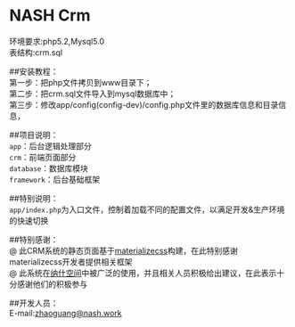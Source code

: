 # NASH Crm

环境要求:php5.2,Mysql5.0<br>
表结构:crm.sql<br>

##安装教程：<br>
第一步：把php文件拷贝到www目录下；<br>
第二步：把crm.sql文件导入到mysql数据库中；<br>
第三步：修改app/config(config-dev)/config.php文件里的数据库信息和目录信息，<br>

##项目说明：<br>
`app`：后台逻辑处理部分<br>
`crm`：前端页面部分<br>
`database`：数据库模块<br>
`framework`：后台基础框架<br>

##特别说明：<br>
`app/index.php`为入口文件，控制着加载不同的配置文件，以满足开发&生产环境的快速切换<br>

##特别感谢：<br>
@ 此CRM系统的静态页面基于<a href="http://materializecss.com/">materializecss</a>构建，在此特别感谢materializecss开发者提供相关框架<br>
@ 此系统在<a href="http://nash.work">纳什空间</a>中被广泛的使用，并且相关人员积极给出建议，在此表示十分感谢他们的积极参与<br>

##开发人员：<br>
E-mail:zhaoguang@nash.work<br>
